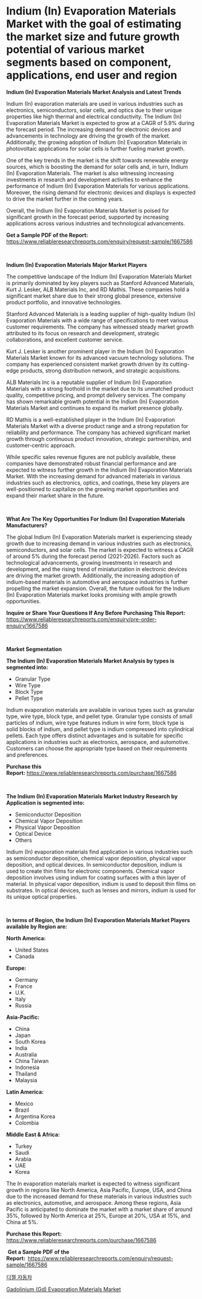 <p><h1>Indium (In) Evaporation Materials Market with the goal of estimating the market size and future growth potential of various market segments based on component, applications, end user and region</h1></p><p><strong>Indium (In) Evaporation Materials Market Analysis and Latest Trends</strong></p>
<p><p>Indium (In) evaporation materials are used in various industries such as electronics, semiconductors, solar cells, and optics due to their unique properties like high thermal and electrical conductivity. The Indium (In) Evaporation Materials Market is expected to grow at a CAGR of 5.9% during the forecast period. The increasing demand for electronic devices and advancements in technology are driving the growth of the market. Additionally, the growing adoption of Indium (In) Evaporation Materials in photovoltaic applications for solar cells is further fueling market growth.</p><p>One of the key trends in the market is the shift towards renewable energy sources, which is boosting the demand for solar cells and, in turn, Indium (In) Evaporation Materials. The market is also witnessing increasing investments in research and development activities to enhance the performance of Indium (In) Evaporation Materials for various applications. Moreover, the rising demand for electronic devices and displays is expected to drive the market further in the coming years.</p><p>Overall, the Indium (In) Evaporation Materials Market is poised for significant growth in the forecast period, supported by increasing applications across various industries and technological advancements.</p></p>
<p><strong>Get a Sample PDF of the Report:&nbsp;</strong> <a href="https://www.reliableresearchreports.com/enquiry/request-sample/1667586">https://www.reliableresearchreports.com/enquiry/request-sample/1667586</a></p>
<p>&nbsp;</p>
<p><strong>Indium (In) Evaporation Materials Major Market Players</strong></p>
<p><p>The competitive landscape of the Indium (In) Evaporation Materials Market is primarily dominated by key players such as Stanford Advanced Materials, Kurt J. Lesker, ALB Materials Inc, and RD Mathis. These companies hold a significant market share due to their strong global presence, extensive product portfolio, and innovative technologies.</p><p>Stanford Advanced Materials is a leading supplier of high-quality Indium (In) Evaporation Materials with a wide range of specifications to meet various customer requirements. The company has witnessed steady market growth attributed to its focus on research and development, strategic collaborations, and excellent customer service.</p><p>Kurt J. Lesker is another prominent player in the Indium (In) Evaporation Materials Market known for its advanced vacuum technology solutions. The company has experienced consistent market growth driven by its cutting-edge products, strong distribution network, and strategic acquisitions.</p><p>ALB Materials Inc is a reputable supplier of Indium (In) Evaporation Materials with a strong foothold in the market due to its unmatched product quality, competitive pricing, and prompt delivery services. The company has shown remarkable growth potential in the Indium (In) Evaporation Materials Market and continues to expand its market presence globally.</p><p>RD Mathis is a well-established player in the Indium (In) Evaporation Materials Market with a diverse product range and a strong reputation for reliability and performance. The company has achieved significant market growth through continuous product innovation, strategic partnerships, and customer-centric approach.</p><p>While specific sales revenue figures are not publicly available, these companies have demonstrated robust financial performance and are expected to witness further growth in the Indium (In) Evaporation Materials Market. With the increasing demand for advanced materials in various industries such as electronics, optics, and coatings, these key players are well-positioned to capitalize on the growing market opportunities and expand their market share in the future.</p></p>
<p>&nbsp;</p>
<p><strong>What Are The Key Opportunities For Indium (In) Evaporation Materials Manufacturers?</strong></p>
<p><p>The global Indium (In) Evaporation Materials market is experiencing steady growth due to increasing demand in various industries such as electronics, semiconductors, and solar cells. The market is expected to witness a CAGR of around 5% during the forecast period (2021-2026). Factors such as technological advancements, growing investments in research and development, and the rising trend of miniaturization in electronic devices are driving the market growth. Additionally, the increasing adoption of indium-based materials in automotive and aerospace industries is further propelling the market expansion. Overall, the future outlook for the Indium (In) Evaporation Materials market looks promising with ample growth opportunities.</p></p>
<p><strong>Inquire or Share Your Questions If Any Before Purchasing This Report:</strong> <a href="https://www.reliableresearchreports.com/enquiry/pre-order-enquiry/1667586">https://www.reliableresearchreports.com/enquiry/pre-order-enquiry/1667586</a></p>
<p>&nbsp;</p>
<p><strong>Market Segmentation</strong></p>
<p><strong>The Indium (In) Evaporation Materials Market Analysis by types is segmented into:</strong></p>
<p><ul><li>Granular Type</li><li>Wire Type</li><li>Block Type</li><li>Pellet Type</li></ul></p>
<p><p>Indium evaporation materials are available in various types such as granular type, wire type, block type, and pellet type. Granular type consists of small particles of indium, wire type features indium in wire form, block type is solid blocks of indium, and pellet type is indium compressed into cylindrical pellets. Each type offers distinct advantages and is suitable for specific applications in industries such as electronics, aerospace, and automotive. Customers can choose the appropriate type based on their requirements and preferences.</p></p>
<p><strong>Purchase this Report:&nbsp;</strong><a href="https://www.reliableresearchreports.com/purchase/1667586">https://www.reliableresearchreports.com/purchase/1667586</a></p>
<p>&nbsp;</p>
<p><strong>The Indium (In) Evaporation Materials Market Industry Research by Application is segmented into:</strong></p>
<p><ul><li>Semiconductor Deposition</li><li>Chemical Vapor Deposition</li><li>Physical Vapor Deposition</li><li>Optical Device</li><li>Others</li></ul></p>
<p><p>Indium (In) evaporation materials find application in various industries such as semiconductor deposition, chemical vapor deposition, physical vapor deposition, and optical devices. In semiconductor deposition, indium is used to create thin films for electronic components. Chemical vapor deposition involves using indium for coating surfaces with a thin layer of material. In physical vapor deposition, indium is used to deposit thin films on substrates. In optical devices, such as lenses and mirrors, indium is used for its unique optical properties.</p></p>
<p>&nbsp;</p>
<p><strong>In terms of Region, the Indium (In) Evaporation Materials Market Players available by Region are:</strong></p>
<p>
    <p> <strong> North America: </strong>
        <ul>
            <li>United States</li>
            <li>Canada</li>
        </ul>
        </p> 
    <p> <strong> Europe: </strong>
        <ul>
            <li>Germany</li>
            <li>France</li>
            <li>U.K.</li>
            <li>Italy</li>
            <li>Russia</li>
        </ul>
        </p> 
    <p> <strong> Asia-Pacific: </strong>
        <ul>
            <li>China</li>
            <li>Japan</li>
            <li>South Korea</li>
            <li>India</li>
            <li>Australia</li>
            <li>China Taiwan</li>
            <li>Indonesia</li>
            <li>Thailand</li>
            <li>Malaysia</li>
        </ul>
        </p> 
    <p> <strong> Latin America: </strong>
        <ul>
            <li>Mexico</li>
            <li>Brazil</li>
            <li>Argentina Korea</li>
            <li>Colombia</li>
        </ul>
        </p> 
    <p> <strong> Middle East & Africa: </strong>
        <ul>
            <li>Turkey</li>
            <li>Saudi</li>
            <li>Arabia</li>
            <li>UAE</li>
            <li>Korea</li>
        </ul>
    </p>
    </p>
<p><p>The In evaporation materials market is expected to witness significant growth in regions like North America, Asia Pacific, Europe, USA, and China due to the increased demand for these materials in various industries such as electronics, automotive, and aerospace. Among these regions, Asia Pacific is anticipated to dominate the market with a market share of around 35%, followed by North America at 25%, Europe at 20%, USA at 15%, and China at 5%.</p></p>
<p><strong>Purchase this Report: </strong><a href="https://www.reliableresearchreports.com/purchase/1667586">https://www.reliableresearchreports.com/purchase/1667586</a></p>
<p>&nbsp;<strong>Get a Sample PDF of the Report:&nbsp;&nbsp;</strong><a href="https://www.reliableresearchreports.com/enquiry/request-sample/1667586">https://www.reliableresearchreports.com/enquiry/request-sample/1667586</a></p>
<p><strong></strong></p>
<p><p><a href="https://github.com/laholand/Market-Research-Report-List-3/blob/main/407219936.md">디젤 자동차</a></p><p><a href="https://github.com/JameTravis/Market-Research-Report-List-4/blob/main/gadolinium-gd-evaporation-materials-market.md">Gadolinium (Gd) Evaporation Materials Market</a></p></p>